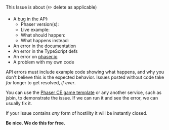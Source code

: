 This Issue is about (✏️ delete as applicable)

* A bug in the API:
  * Phaser version(s):
  * Live example:
  * What should happen:
  * What happens instead:
* An error in the documentation
* An error in the TypeScript defs
* An error on [phaser.io](http://phaser.io)
* A problem with my own code

API errors must include example code showing what happens, and why you don't believe this is the expected behavior. Issues posted without code take _far_ longer to get resolved, _if ever_.

You can use the [Phaser CE game template](http://codepen.io/pen?template=vyKJvw) or any another service, such as jsbin, to demonstrate the issue. If we can run it and see the error, we can usually fix it.

If your Issue contains _any_ form of hostility it will be instantly closed.

**Be nice. We do this for free.**
